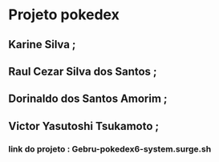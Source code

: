 
# Projeto pokedex

## Karine Silva ;
## Raul Cezar Silva dos Santos ;
## Dorinaldo dos Santos Amorim ;
## Victor Yasutoshi Tsukamoto ;


### link do projeto : Gebru-pokedex6-system.surge.sh